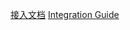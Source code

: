 [接入文档](https://github.com/yumimobi/YumiMediationMopubAdDemo-iOS/blob/master/README-CN.md)
[Integration Guide](https://github.com/yumimobi/YumiMediationMopubAdDemo-iOS/blob/master/README-EN.md)
